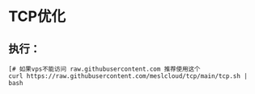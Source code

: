 # TCP优化
## 执行：
```shell
[# 如果vps不能访问 raw.githubusercontent.com 推荐使用这个
curl https://raw.githubusercontent.com/meslcloud/tcp/main/tcp.sh | bash
```
